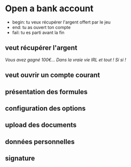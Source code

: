 # Open a bank account
* begin: tu veux récupérer l'argent offert par le jeu
* end: tu as ouvert ton compte
* fail: tu es parti avant la fin

## veut récupérer l'argent
_Vous avez gagné 100€... Dans la vraie vie IRL et tout ! Si si !_

## veut ouvrir un compte courant

## présentation des formules

## configuration des options

## upload des documents

## données personnelles

## signature

